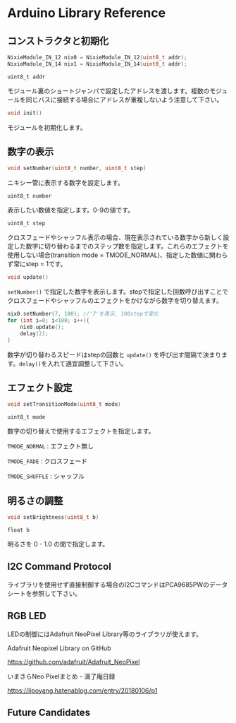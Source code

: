 # Arduino Library Reference

## コンストラクタと初期化

```cpp
NixieModule_IN_12 nix0 = NixieModule_IN_12(uint8_t addr);
NixieModule_IN_14 nix1 = NixieModule_IN_14(uint8_t addr);
```
`uint8_t addr`

モジュール裏のショートジャンパで設定したアドレスを渡します。複数のモジュールを同じバスに接続する場合にアドレスが重複しないよう注意して下さい。


```cpp
void init()
```
モジュールを初期化します。


## 数字の表示
```cpp
void setNumber(uint8_t number, uint8_t step)
```

ニキシー管に表示する数字を設定します。

`uint8_t number`

表示したい数値を指定します。0-9の値です。

`uint8_t step`

クロスフェードやシャッフル表示の場合、現在表示されている数字から新しく設定した数字に切り替わるまでのステップ数を指定します。これらのエフェクトを使用しない場合(transition mode = TMODE_NORMAL)、指定した数値に関わらず常にstep = 1です。

```cpp
void update()
```
`setNumber()` で指定した数字を表示します。stepで指定した回数呼び出すことでクロスフェードやシャッフルのエフェクトをかけながら数字を切り替えます。

```cpp
nix0.setNumber(7, 100); //'7'を表示, 100stepで変化
for (int i=0; i<100; i++){
    nix0.update();
    delay(2);
}
```
数字が切り替わるスピードはstepの回数と `update()` を呼び出す間隔で決まります。`delay()`を入れて適宜調整して下さい。

## エフェクト設定
```cpp
void setTransitionMode(uint8_t mode)
```
`uint8_t mode`

数字の切り替えで使用するエフェクトを指定します。

`TMODE_NORMAL` : エフェクト無し

`TMODE_FADE` : クロスフェード

`TMODE_SHUFFLE` : シャッフル

## 明るさの調整
```cpp
void setBrightness(uint8_t b)
```

`float b`

明るさを 0 - 1.0 の間で指定します。


## I2C Command Protocol
ライブラリを使用せず直接制御する場合のI2CコマンドはPCA9685PWのデータシートを参照して下さい。

## RGB LED
LEDの制御にはAdafruit NeoPixel Library等のライブラリが使えます。

Adafruit Neopixel Library on GitHub

https://github.com/adafruit/Adafruit_NeoPixel

いまさらNeo Pixelまとめ - 滴了庵日録

https://lipoyang.hatenablog.com/entry/20180106/p1

## Future Candidates

